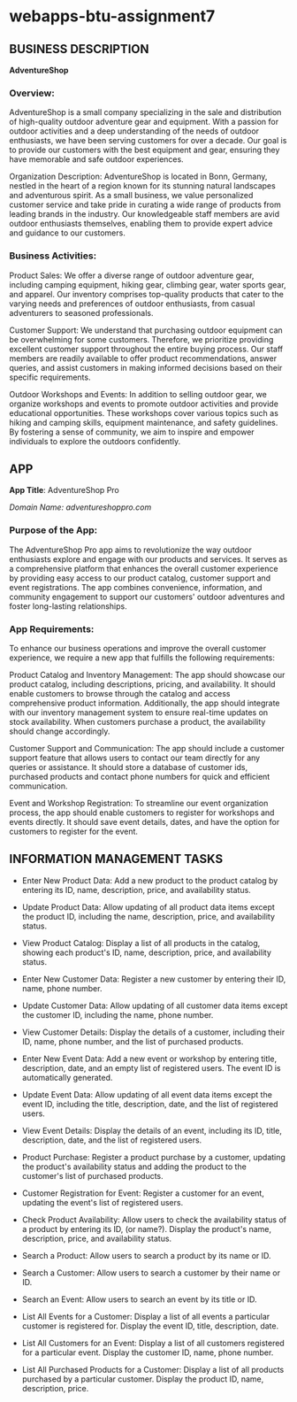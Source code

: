 # webapps-btu-assignment7

## BUSINESS DESCRIPTION ##

**AdventureShop**

### Overview:
AdventureShop is a small company specializing in the sale and distribution of high-quality outdoor adventure gear and equipment. With a passion for outdoor activities and a deep understanding of the needs of outdoor enthusiasts, we have been serving customers for over a decade. Our goal is to provide our customers with the best equipment and gear, ensuring they have memorable and safe outdoor experiences.

Organization Description:
AdventureShop is located in Bonn, Germany, nestled in the heart of a region known for its stunning natural landscapes and adventurous spirit. As a small business, we value personalized customer service and take pride in curating a wide range of products from leading brands in the industry. Our knowledgeable staff members are avid outdoor enthusiasts themselves, enabling them to provide expert advice and guidance to our customers.

### Business Activities:

Product Sales: We offer a diverse range of outdoor adventure gear, including camping equipment, hiking gear, climbing gear, water sports gear, and apparel. Our inventory comprises top-quality products that cater to the varying needs and preferences of outdoor enthusiasts, from casual adventurers to seasoned professionals.

Customer Support: We understand that purchasing outdoor equipment can be overwhelming for some customers. Therefore, we prioritize providing excellent customer support throughout the entire buying process. Our staff members are readily available to offer product recommendations, answer queries, and assist customers in making informed decisions based on their specific requirements.

Outdoor Workshops and Events: In addition to selling outdoor gear, we organize workshops and events to promote outdoor activities and provide educational opportunities. These workshops cover various topics such as hiking and camping skills, equipment maintenance, and safety guidelines. By fostering a sense of community, we aim to inspire and empower individuals to explore the outdoors confidently.

## APP ##

**App Title**: AdventureShop Pro

*Domain Name: adventureshoppro.com*

### Purpose of the App:
The AdventureShop Pro app aims to revolutionize the way outdoor enthusiasts explore and engage with our products and services. It serves as a comprehensive platform that enhances the overall customer experience by providing easy access to our product catalog, customer support and event registrations. The app combines convenience, information, and community engagement to support our customers' outdoor adventures and foster long-lasting relationships.

### App Requirements:
To enhance our business operations and improve the overall customer experience, we require a new app that fulfills the following requirements:

Product Catalog and Inventory Management: The app should showcase our product catalog, including descriptions, pricing, and availability. It should enable customers to browse through the catalog and access comprehensive product information. Additionally, the app should integrate with our inventory management system to ensure real-time updates on stock availability. When customers purchase a product, the availability should change accordingly.

Customer Support and Communication: The app should include a customer support feature that allows users to contact our team directly for any queries or assistance. It should store a database of customer ids, purchased products and contact phone numbers for quick and efficient communication.

Event and Workshop Registration: To streamline our event organization process, the app should enable customers to register for workshops and events directly. It should save event details, dates, and have the option for customers to register for the event. 

## **INFORMATION MANAGEMENT TASKS** ##

- Enter New Product Data: Add a new product to the product catalog by entering its ID, name, description, price, and availability status.

- Update Product Data: Allow updating of all product data items except the product ID, including the name, description, price, and availability status.

- View Product Catalog: Display a list of all products in the catalog, showing each product's ID, name, description, price, and availability status.

- Enter New Customer Data: Register a new customer by entering their ID, name, phone number.

- Update Customer Data: Allow updating of all customer data items except the customer ID, including the name, phone number.

- View Customer Details: Display the details of a customer, including their ID, name, phone number, and the list of purchased products.

- Enter New Event Data: Add a new event or workshop by entering title, description, date, and an empty list of registered users. The event ID is automatically generated.

- Update Event Data: Allow updating of all event data items except the event ID, including the title, description, date, and the list of registered users.

- View Event Details: Display the details of an event, including its ID, title, description, date, and the list of registered users.

- Product Purchase: Register a product purchase by a customer, updating the product's availability status and adding the product to the customer's list of purchased products.

- Customer Registration for Event: Register a customer for an event, updating the event's list of registered users.

- Check Product Availability: Allow users to check the availability status of a product by entering its ID, (or name?). Display the product's name, description, price, and availability status.

- Search a Product: Allow users to search a product by its name or ID.

- Search a Customer: Allow users to search a customer by their name or ID.

- Search an Event: Allow users to search an event by its title or ID.

- List All Events for a Customer: Display a list of all events a particular customer is registered for. Display the event ID, title, description, date.

- List All Customers for an Event: Display a list of all customers registered for a particular event. Display the customer ID, name, phone number.

- List All Purchased Products for a Customer: Display a list of all products purchased by a particular customer. Display the product ID, name, description, price.

